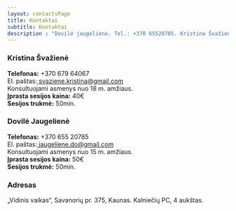 ```yaml
---
layout: contactsPage
title: Kontaktai
subtitle: Kontaktai
description : "Dovilė jaugelienė, Tel.: +370 65520785. Kristina Švažienė, Tel.: +370 679 64067"
---
```


### Kristina Švažienė
<strong>Telefonas:</strong> +370 679 64067<br>
El. paštas:<a href="mailto:svaziene.kristina@gmail.com"> svaziene.kristina@gmail.com</a><br>
Konsultuojami asmenys nuo 18 m. amžiaus.<br>
<strong>Įprasta sesijos kaina:</strong> 40€<br>
<strong>Sesijos trukmė:</strong> 50min.<br>

### Dovilė Jaugelienė
<strong>Telefonas:</strong> +370 655 20785<br>
El. paštas:<a href="mailto:jaugeliene.do@gmail.com"> jaugeliene.do@gmail.com</a><br>
Konsultuojami asmenys nuo 15 m. amžiaus.<br>
<strong>Įprasta sesijos kaina:</strong> 50€<br>
<strong>Sesijos trukmė:</strong> 50min.<br>

### Adresas
„Vidinis vaikas“, Savanorių pr. 375, Kaunas. Kalniečių PC, 4 aukštas.